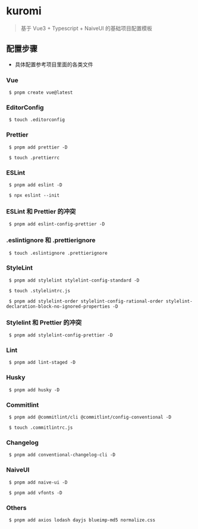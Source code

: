 # kuromi

> 基于 Vue3 + Typescript + NaiveUI 的基础项目配置模板

## 配置步骤

- 具体配置参考项目里面的各类文件

### Vue

```shell
 $ pnpm create vue@latest
```

### EditorConfig

```shell
 $ touch .editorconfig
```

### Prettier

```shell
 $ pnpm add prettier -D

 $ touch .prettierrc
```

### ESLint

```shell
 $ pnpm add eslint -D

 $ npx eslint --init
```

### ESLint 和 Prettier 的冲突

```shell
 $ pnpm add eslint-config-prettier -D
```

### .eslintignore 和 .prettierignore

```shell
 $ touch .eslintignore .prettierignore
```

### StyleLint

```shell
 $ pnpm add stylelint stylelint-config-standard -D

 $ touch .stylelintrc.js

 $ pnpm add stylelint-order stylelint-config-rational-order stylelint-declaration-block-no-ignored-properties -D

```

### Stylelint 和 Prettier 的冲突

```shell
 $ pnpm add stylelint-config-prettier -D
```

### Lint

```shell
 $ pnpm add lint-staged -D
```

### Husky

```shell
 $ pnpm add husky -D
```

### Commitlint

```shell
 $ pnpm add @commitlint/cli @commitlint/config-conventional -D

 $ touch .commitlintrc.js
```

### Changelog

```shell
 $ pnpm add conventional-changelog-cli -D
```

### NaiveUI

```shell
 $ pnpm add naive-ui -D

 $ pnpm add vfonts -D
```

### Others

```shell
 $ pnpm add axios lodash dayjs blueimp-md5 normalize.css
```
